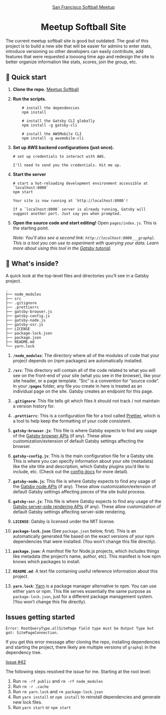 <p align="center">
  <a href="https://www.meetup.com/San-Francisco-Softball-Players/">
    San Francisco Softball Meetup
  </a>
</p>
<h1 align="center">
  Meetup Softball Site
</h1>

The current meetup softball site is good but outdated. The goal of this project is to build a new 
site that will be easier for admins to enter stats, introduce versioning so other developers can 
easily contribute, add features that were requested a loooong time ago and redesign the site to 
better organize information like stats, scores, join the group, etc.

## 🚀 Quick start

1.  **Clone the repo.**
    [Meetup Softball](https://github.com/vientang/meetup-softball.git)

2.  **Run the scripts.**
    ```
        # install the dependencies
        npm install

        # install the Gatsby CLI globally
        npm install -g gatsby-cli

        # install the AWSMobile CLI
        npm install -g awsmobile-cli
    ```

4.  **Set up AWS backend configurations (just once).**
    ```
    # set up credentials to interact with AWS.

    I'll need to send you the credentials. Hit me up.
    ```

5.  **Start the server**
    ```
    # start a hot-reloading development environment accessible at `localhost:8000`
    npm start

    Your site is now running at `http://localhost:8000`!

    If a `localhost:8000` server is already running, Gatsby will suggest another port. Just say yes when prompted.
    ```

6.  **Open the source code and start editing!**
    Open `pages/index.js`. This is the starting point. 
      
    *Note: You'll also see a second link: `http://localhost:8000___graphql`. This is a tool you can use to experiment with querying your data. Learn more about using this tool in the [Gatsby tutorial](https://next.gatsbyjs.org/tutorial/part-five/#introducing-graphiql).*
    
## 🧐 What's inside?

A quick look at the top-level files and directories you'll see in a Gatsby project.

    .
    ├── node_modules
    ├── src
    ├── .gitignore
    ├── .prettierrc
    ├── gatsby-browser.js
    ├── gatsby-config.js
    ├── gatsby-node.js
    ├── gatsby-ssr.js
    ├── LICENSE
    ├── package-lock.json
    ├── package.json
    ├── README.md
    └── yarn.lock

  1.  **`/node_modules`**: The directory where all of the modules of code that your project depends on (npm packages) are automatically installed.  
  
  2.  **`/src`**: This directory will contain all of the code related to what you will see on the
   front-end of your site (what you see in the browser), like your site header, or a page 
   template. “Src” is a convention for “source code”. In your **`/pages`** folder, any file you 
   create in here is treated as an individual page on the site. Gatsby creates an endpoint for 
   this page.
  
  3.  **`.gitignore`**: This file tells git which files it should not track / not maintain a version history for.
  
  4.  **`.prettierrc`**: This is a configuration file for a tool called [Prettier](https://prettier.io/), which is a tool to help keep the formatting of your code consistent.
  
  5.  **`gatsby-browser.js`**: This file is where Gatsby expects to find any usage of the [Gatsby browser APIs](https://next.gatsbyjs.org/docs/browser-apis/) (if any). These allow customization/extension of default Gatsby settings affecting the browser.
  
  6.  **`gatsby-config.js`**: This is the main configuration file for a Gatsby site. This is where you can specify information about your site (metadata) like the site title and description, which Gatsby plugins you’d like to include, etc. (Check out the [config docs](https://next.gatsbyjs.org/docs/gatsby-config/) for more detail).
  
  7.  **`gatsby-node.js`**: This file is where Gatsby expects to find any usage of the [Gatsby node APIs](https://next.gatsbyjs.org/docs/node-apis/) (if any). These allow customization/extension of default Gatsby settings affecting pieces of the site build process.
  
  8.  **`gatsby-ssr.js`**: This file is where Gatsby expects to find any usage of the [Gatsby server-side rendering APIs](https://next.gatsbyjs.org/docs/ssr-apis/) (if any). These allow customization of default Gatsby settings affecting server-side rendering.
  
  9.  **`LICENSE`**: Gatsby is licensed under the MIT license.
  
  10.  **`package-lock.json`** (See `package.json` below, first). This is an automatically generated file based on the exact versions of your npm dependencies that were installed. (You won’t change this file directly).
  
  11.  **`package.json`**: A manifest file for Node.js projects, which includes things like metadata (the project’s name, author, etc). This manifest is how npm knows which packages to install.
  
  12.  **`README.md`**: A text file containing useful reference information about this project.
  
  13.  **`yarn.lock`**: [Yarn](https://yarnpkg.com/) is a package manager alternative to npm. You can use either yarn or npm. This file serves essentially the same purpose as `package-lock.json`, just for a different package management system. (You won’t change this file directly).

## Issues getting started

`Error: RootQueryType.allSitePage field type must be Output Type but got: SitePageConnection.`

If you get this error message after cloning the repo, installing dependencies and starting the 
project, there likely are multiple versions of `graphql` in the dependency tree. 

[Issue #42](https://github.com/gatsbyjs/gatsby-starter-blog/issues/42)

The following steps resolved the issue for me. Starting at the root level:

1. Run `rm -rf public` and `rm -rf node_modules`
2. Run `rm -r .cache`
3. Run `rm yarn.lock` and `rm package-lock.json`
4. Run `yarn install` or `npm install` to reinstall dependencies and generate new lock files.
5. Run `yarn start` or `npm start`
